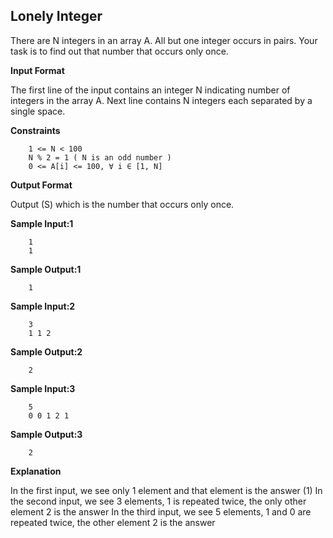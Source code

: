 ## Lonely Integer

There are N integers in an array A. All but one integer occurs in pairs. Your task is to find out that number that occurs only once.

**Input Format**

The first line of the input contains an integer N indicating number of integers in the array A.
Next line contains N integers each separated by a single space.

**Constraints**

		1 <= N < 100
		N % 2 = 1 ( N is an odd number )
		0 <= A[i] <= 100, ∀ i ∈ [1, N]

**Output Format**

Output (S) which is the number that occurs only once.

**Sample Input:1**

		1
		1

**Sample Output:1**

		1

**Sample Input:2**

		3
		1 1 2

**Sample Output:2**

		2

**Sample Input:3**

		5
		0 0 1 2 1

**Sample Output:3**

		2

**Explanation**

In the first input, we see only 1 element and that element is the answer (1)
In the second input, we see 3 elements, 1 is repeated twice, the only other element 2 is the answer
In the third input, we see 5 elements, 1 and 0 are repeated twice, the other element 2 is the answer